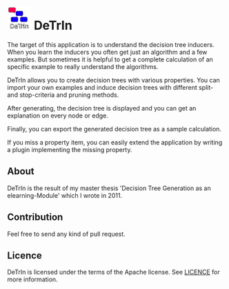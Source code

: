 # ![Logo](detrin-gui/src/main/resources/images/icon.png) DeTrIn

The target of this application is to understand the decision tree inducers. When you learn the inducers you often get just an algorithm and a few examples. But sometimes it is helpful to get a complete calculation of an specific example to really understand the algorithms.

DeTrIn allows you to create decision trees with various properties. You can import your own examples and induce decision trees with different split- and stop-criteria and pruning methods.

After generating, the decision tree is displayed and you can get an explanation on every node or edge.

Finally, you can export the generated decision tree as a sample calculation.

If you miss a property item, you can easily extend the application by writing a plugin implementing the missing property.

## About

DeTrIn is the result of my master thesis 'Decision Tree Generation as an elearning-Module' which I wrote in 2011.

## Contribution

Feel free to send any kind of pull request.

## Licence

DeTrIn is licensed under the terms of the Apache license. See [LICENCE](LICENCE) for more information.